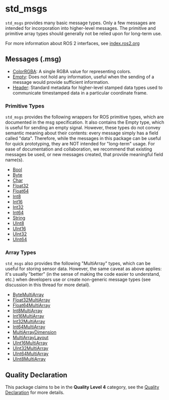 # std_msgs

`std_msgs` provides many basic message types. Only a few messages are intended for incorporation into higher-level messages. The primitive and primitive array types should generally not be relied upon for long-term use.

For more information about ROS 2 interfaces, see [index.ros2.org](https://index.ros.org/doc/ros2/Concepts/About-ROS-Interfaces/)

## Messages (.msg)
* [ColorRGBA](ColorRGBA.msg): A single RGBA value for representing colors.
* [Empty](Empty.msg): Does not hold any information, useful when the sending of a message would provide sufficient information.
* [Header](Header.msg): Standard metadata for higher-level stamped data types used to communicate timestamped data in a particular coordinate frame.

### Primitive Types
`std_msgs` provides the following wrappers for ROS primitive types, which are documented in the msg specification. It also contains the Empty type, which is useful for sending an empty signal. However, these types do not convey semantic meaning about their contents: every message simply has a field called "data". Therefore, while the messages in this package can be useful for quick prototyping, they are NOT intended for "long-term" usage. For ease of documentation and collaboration, we recommend that existing messages be used, or new messages created, that provide meaningful field name(s).

* [Bool](Bool.msg)
* [Byte](Byte.msg)
* [Char](Char.msg)
* [Float32](Float32.msg)
* [Float64](Float64.msg)
* [Int8](Int8.msg)
* [Int16](Int16.msg)
* [Int32](Int32.msg)
* [Int64](Int64.msg)
* [String](String.msg)
* [UInt8](UInt8.msg)
* [UInt16](UInt16.msg)
* [UInt32](UInt32.msg)
* [UInt64](UInt64.msg)

### Array Types
`std_msgs` also provides the following "MultiArray" types, which can be useful for storing sensor data. However, the same caveat as above applies: it's usually "better" (in the sense of making the code easier to understand, etc.) when developers use or create non-generic message types (see discussion in this thread for more detail).

* [ByteMultiArray](ByteMultiArray.msg)
* [Float32MultiArray](Float32MultiArray.msg)
* [Float64MultiArray](Float64MultiArray.msg)
* [Int8MultiArray](Int8MultiArray.msg)
* [Int16MultiArray](Int16MultiArray.msg)
* [Int32MultiArray](Int32MultiArray.msg)
* [Int64MultiArray](Int64MultiArray.msg)
* [MultiArrayDimension](MultiArrayDimension.msg)
* [MultiArrayLayout](MultiArrayLayout.msg)
* [UInt16MultiArray](UInt16MultiArray.msg)
* [UInt32MultiArray](UInt32MultiArray.msg)
* [UInt64MultiArray](UInt64MultiArray.msg)
* [UInt8MultiArray](UInt8MultiArray.msg)

## Quality Declaration
This package claims to be in the **Quality Level 4** category, see the [Quality Declaration](QUALITY_DECLARATION.md) for more details.
